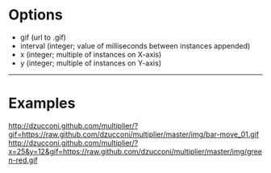 # Options

* gif (url to .gif)
* interval (integer; value of milliseconds between instances appended)
* x (integer; multiple of instances on X-axis)
* y (integer; multiple of instances on Y-axis)

----

# Examples

http://dzucconi.github.com/multiplier/?gif=https://raw.github.com/dzucconi/multiplier/master/img/bar-move_01.gif
http://dzucconi.github.com/multiplier/?x=25&y=12&gif=https://raw.github.com/dzucconi/multiplier/master/img/green-red.gif
